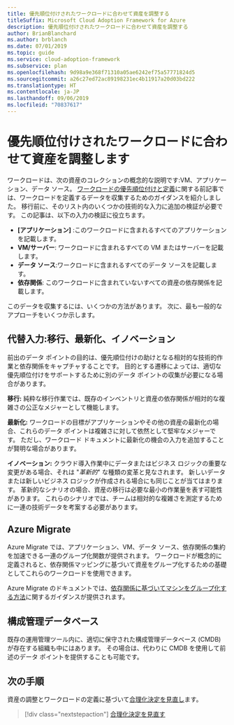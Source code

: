 ```yaml
---
title: 優先順位付けされたワークロードに合わせて資産を調整する
titleSuffix: Microsoft Cloud Adoption Framework for Azure
description: 優先順位付けされたワークロードに合わせて資産を調整する
author: BrianBlanchard
ms.author: brblanch
ms.date: 07/01/2019
ms.topic: guide
ms.service: cloud-adoption-framework
ms.subservice: plan
ms.openlocfilehash: 9d98a9e368f71310a05ae6242ef75a57771824d5
ms.sourcegitcommit: a26c27ed72ac89198231ec4b11917a20d03bd222
ms.translationtype: HT
ms.contentlocale: ja-JP
ms.lasthandoff: 09/06/2019
ms.locfileid: "70837617"
---
```

# <a name="align-assets-to-prioritized-workloads"></a>優先順位付けされたワークロードに合わせて資産を調整します

ワークロードは、次の資産のコレクションの概念的な説明です:VM、アプリケーション、データ ソース。 [ワークロードの優先順位付けと定義](./workloads.md)に関する前記事では、ワークロードを定義するデータを収集するためのガイダンスを紹介しました。 移行前に、そのリスト内のいくつかの技術的な入力に追加の検証が必要です。 この記事は、以下の入力の検証に役立ちます。

- **[アプリケーション]** :このワークロードに含まれるすべてのアプリケーションを記載します。
- **VM/サーバー**: ワークロードに含まれるすべての VM またはサーバーを記載します。
- **データ ソース**:ワークロードに含まれるすべてのデータ ソースを記載します。
- **依存関係**: このワークロードに含まれていないすべての資産の依存関係を記載します。

このデータを収集するには、いくつかの方法があります。 次に、最も一般的なアプローチをいくつか示します。

## <a name="alternative-inputs-migrate-modernize-innovate"></a>代替入力:移行、最新化、イノベーション

前出のデータ ポイントの目的は、優先順位付けの助けとなる相対的な技術的作業と依存関係をキャプチャすることです。 目的とする遷移によっては、適切な優先順位付けをサポートするために別のデータ ポイントの収集が必要になる場合があります。

**移行:** 純粋な移行作業では、既存のインベントリと資産の依存関係が相対的な複雑さの公正なメジャーとして機能します。

**最新化:** ワークロードの目標がアプリケーションやその他の資産の最新化の場合、これらのデータ ポイントは複雑さに対して依然として堅牢なメジャーです。 ただし、ワークロード ドキュメントに最新化の機会の入力を追加することが賢明な場合があります。

**イノベーション:** クラウド導入作業中にデータまたはビジネス ロジックの重要な変更がある場合、それは "*革新的*" な種類の変革と見なされます。 新しいデータまたは新しいビジネス ロジックが作成される場合にも同じことが当てはまります。 革新的なシナリオの場合、資産の移行は必要な最小の作業量を表す可能性があります。 これらのシナリオでは、チームは相対的な複雑さを測定するために一連の技術データを考案する必要があります。

## <a name="azure-migrate"></a>Azure Migrate

Azure Migrate では、アプリケーション、VM、データ ソース、依存関係の集約を加速できる一連のグループ化関数が提供されます。 ワークロードが概念的に定義されると、依存関係マッピングに基づいて資産をグループ化するための基礎としてこれらのワークロードを使用できます。

Azure Migrate のドキュメントでは、[依存関係に基づいてマシンをグループ化する方法](https://docs.microsoft.com/azure/migrate/how-to-create-group-machine-dependencies)に関するガイダンスが提供されます。

## <a name="configuration-management-database"></a>構成管理データベース

既存の運用管理ツール内に、適切に保守された構成管理データベース (CMDB) が存在する組織も中にはあります。 その場合は、代わりに CMDB を使用して前述のデータ ポイントを提供することも可能です。

## <a name="next-steps"></a>次の手順

資産の調整とワークロードの定義に基づいて[合理化決定を見直し](./review-rationalization.md)ます。

> [!div class="nextstepaction"]
> [合理化決定を見直す](./review-rationalization.md)
